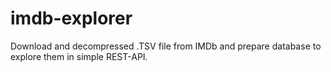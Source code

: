 # imdb-explorer
Download and decompressed .TSV file from IMDb and prepare database to explore them in simple REST-API.
